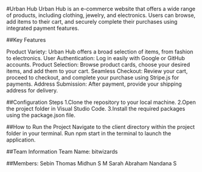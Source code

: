 
#Urban Hub
Urban Hub is an e-commerce website that offers a wide range of products, including clothing, jewelry, and electronics. Users can browse, add items to their cart, and securely complete their purchases using integrated payment features.

##Key Features

Product Variety: Urban Hub offers a broad selection of items, from fashion to electronics.
User Authentication: Log in easily with Google or GitHub accounts.
Product Selection: Browse product cards, choose your desired items, and add them to your cart.
Seamless Checkout: Review your cart, proceed to checkout, and complete your purchase using Stripe.js for payments.
Address Submission: After payment, provide your shipping address for delivery.

##Configuration Steps
1.Clone the repository to your local machine.
2.Open the project folder in Visual Studio Code.
3.Install the required packages using the package.json file.

##How to Run the Project
Navigate to the client directory within the project folder in your terminal.
Run npm start in the terminal to launch the application.

##Team Information
Team Name: bitwizards

##Members:
Sebin Thomas
Midhun S M
Sarah Abraham
Nandana S


